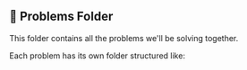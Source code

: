 ## 📝 Problems Folder

This folder contains all the problems we'll be solving together.

Each problem has its own folder structured like:

